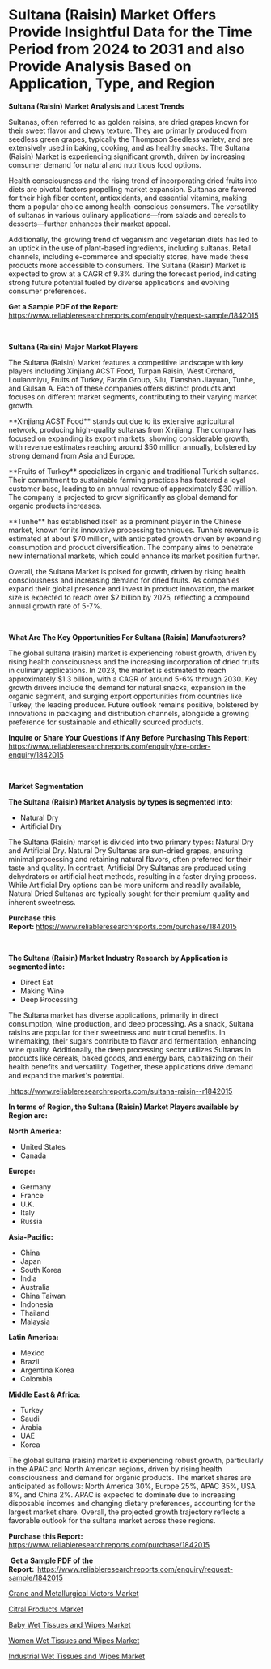 <p><h1>Sultana (Raisin) Market Offers Provide Insightful Data for the Time Period from 2024 to 2031 and also Provide Analysis Based on Application, Type, and Region</h1></p><p><strong>Sultana (Raisin) Market Analysis and Latest Trends</strong></p>
<p><p>Sultanas, often referred to as golden raisins, are dried grapes known for their sweet flavor and chewy texture. They are primarily produced from seedless green grapes, typically the Thompson Seedless variety, and are extensively used in baking, cooking, and as healthy snacks. The Sultana (Raisin) Market is experiencing significant growth, driven by increasing consumer demand for natural and nutritious food options. </p><p>Health consciousness and the rising trend of incorporating dried fruits into diets are pivotal factors propelling market expansion. Sultanas are favored for their high fiber content, antioxidants, and essential vitamins, making them a popular choice among health-conscious consumers. The versatility of sultanas in various culinary applications—from salads and cereals to desserts—further enhances their market appeal. </p><p>Additionally, the growing trend of veganism and vegetarian diets has led to an uptick in the use of plant-based ingredients, including sultanas. Retail channels, including e-commerce and specialty stores, have made these products more accessible to consumers. The Sultana (Raisin) Market is expected to grow at a CAGR of 9.3% during the forecast period, indicating strong future potential fueled by diverse applications and evolving consumer preferences.</p></p>
<p><strong>Get a Sample PDF of the Report:&nbsp;</strong> <a href="https://www.reliableresearchreports.com/enquiry/request-sample/1842015?utm_campaign=37&utm_medium=2&utm_source=Github&utm_content=ia&utm_term=31122024&utm_id=sultana-raisin">https://www.reliableresearchreports.com/enquiry/request-sample/1842015</a></p>
<p>&nbsp;</p>
<p><strong>Sultana (Raisin) Major Market Players</strong></p>
<p><p>The Sultana (Raisin) Market features a competitive landscape with key players including Xinjiang ACST Food, Turpan Raisin, West Orchard, Loulanmiyu, Fruits of Turkey, Farzin Group, Silu, Tianshan Jiayuan, Tunhe, and Gulsan A. Each of these companies offers distinct products and focuses on different market segments, contributing to their varying market growth.</p><p>**Xinjiang ACST Food** stands out due to its extensive agricultural network, producing high-quality sultanas from Xinjiang. The company has focused on expanding its export markets, showing considerable growth, with revenue estimates reaching around $50 million annually, bolstered by strong demand from Asia and Europe.</p><p>**Fruits of Turkey** specializes in organic and traditional Turkish sultanas. Their commitment to sustainable farming practices has fostered a loyal customer base, leading to an annual revenue of approximately $30 million. The company is projected to grow significantly as global demand for organic products increases.</p><p>**Tunhe** has established itself as a prominent player in the Chinese market, known for its innovative processing techniques. Tunhe’s revenue is estimated at about $70 million, with anticipated growth driven by expanding consumption and product diversification. The company aims to penetrate new international markets, which could enhance its market position further.</p><p>Overall, the Sultana Market is poised for growth, driven by rising health consciousness and increasing demand for dried fruits. As companies expand their global presence and invest in product innovation, the market size is expected to reach over $2 billion by 2025, reflecting a compound annual growth rate of 5-7%.</p></p>
<p>&nbsp;</p>
<p><strong>What Are The Key Opportunities For Sultana (Raisin) Manufacturers?</strong></p>
<p><p>The global sultana (raisin) market is experiencing robust growth, driven by rising health consciousness and the increasing incorporation of dried fruits in culinary applications. In 2023, the market is estimated to reach approximately $1.3 billion, with a CAGR of around 5-6% through 2030. Key growth drivers include the demand for natural snacks, expansion in the organic segment, and surging export opportunities from countries like Turkey, the leading producer. Future outlook remains positive, bolstered by innovations in packaging and distribution channels, alongside a growing preference for sustainable and ethically sourced products.</p></p>
<p><strong>Inquire or Share Your Questions If Any Before Purchasing This Report:</strong> <a href="https://www.reliableresearchreports.com/enquiry/pre-order-enquiry/1842015?utm_campaign=37&utm_medium=2&utm_source=Github&utm_content=ia&utm_term=31122024&utm_id=sultana-raisin">https://www.reliableresearchreports.com/enquiry/pre-order-enquiry/1842015</a></p>
<p>&nbsp;</p>
<p><strong>Market Segmentation</strong></p>
<p><strong>The Sultana (Raisin) Market Analysis by types is segmented into:</strong></p>
<p><ul><li>Natural Dry</li><li>Artificial Dry</li></ul></p>
<p><p>The Sultana (Raisin) market is divided into two primary types: Natural Dry and Artificial Dry. Natural Dry Sultanas are sun-dried grapes, ensuring minimal processing and retaining natural flavors, often preferred for their taste and quality. In contrast, Artificial Dry Sultanas are produced using dehydrators or artificial heat methods, resulting in a faster drying process. While Artificial Dry options can be more uniform and readily available, Natural Dried Sultanas are typically sought for their premium quality and inherent sweetness.</p></p>
<p><strong>Purchase this Report:&nbsp;</strong><a href="https://www.reliableresearchreports.com/purchase/1842015?utm_campaign=37&utm_medium=2&utm_source=Github&utm_content=ia&utm_term=31122024&utm_id=sultana-raisin">https://www.reliableresearchreports.com/purchase/1842015</a></p>
<p>&nbsp;</p>
<p><strong>The Sultana (Raisin) Market Industry Research by Application is segmented into:</strong></p>
<p><ul><li>Direct Eat</li><li>Making Wine</li><li>Deep Processing</li></ul></p>
<p><p>The Sultana market has diverse applications, primarily in direct consumption, wine production, and deep processing. As a snack, Sultana raisins are popular for their sweetness and nutritional benefits. In winemaking, their sugars contribute to flavor and fermentation, enhancing wine quality. Additionally, the deep processing sector utilizes Sultanas in products like cereals, baked goods, and energy bars, capitalizing on their health benefits and versatility. Together, these applications drive demand and expand the market's potential.</p></p>
<p><a href="https://www.reliableresearchreports.com/sultana-raisin--r1842015?utm_campaign=37&utm_medium=2&utm_source=Github&utm_content=ia&utm_term=31122024&utm_id=sultana-raisin">&nbsp;https://www.reliableresearchreports.com/sultana-raisin--r1842015</a></p>
<p><strong>In terms of Region, the Sultana (Raisin) Market Players available by Region are:</strong></p>
<p>
    <p> <strong> North America: </strong>
        <ul>
            <li>United States</li>
            <li>Canada</li>
        </ul>
        </p> 
    <p> <strong> Europe: </strong>
        <ul>
            <li>Germany</li>
            <li>France</li>
            <li>U.K.</li>
            <li>Italy</li>
            <li>Russia</li>
        </ul>
        </p> 
    <p> <strong> Asia-Pacific: </strong>
        <ul>
            <li>China</li>
            <li>Japan</li>
            <li>South Korea</li>
            <li>India</li>
            <li>Australia</li>
            <li>China Taiwan</li>
            <li>Indonesia</li>
            <li>Thailand</li>
            <li>Malaysia</li>
        </ul>
        </p> 
    <p> <strong> Latin America: </strong>
        <ul>
            <li>Mexico</li>
            <li>Brazil</li>
            <li>Argentina Korea</li>
            <li>Colombia</li>
        </ul>
        </p> 
    <p> <strong> Middle East & Africa: </strong>
        <ul>
            <li>Turkey</li>
            <li>Saudi</li>
            <li>Arabia</li>
            <li>UAE</li>
            <li>Korea</li>
        </ul>
    </p>
    </p>
<p><p>The global sultana (raisin) market is experiencing robust growth, particularly in the APAC and North American regions, driven by rising health consciousness and demand for organic products. The market shares are anticipated as follows: North America 30%, Europe 25%, APAC 35%, USA 8%, and China 2%. APAC is expected to dominate due to increasing disposable incomes and changing dietary preferences, accounting for the largest market share. Overall, the projected growth trajectory reflects a favorable outlook for the sultana market across these regions.</p></p>
<p><strong>Purchase this Report: </strong><a href="https://www.reliableresearchreports.com/purchase/1842015?utm_campaign=37&utm_medium=2&utm_source=Github&utm_content=ia&utm_term=31122024&utm_id=sultana-raisin">https://www.reliableresearchreports.com/purchase/1842015</a></p>
<p>&nbsp;<strong>Get a Sample PDF of the Report:&nbsp;&nbsp;</strong><a href="https://www.reliableresearchreports.com/enquiry/request-sample/1842015?utm_campaign=37&utm_medium=2&utm_source=Github&utm_content=ia&utm_term=31122024&utm_id=sultana-raisin">https://www.reliableresearchreports.com/enquiry/request-sample/1842015</a></p>
<p><strong></strong></p>
<p><p><a href="https://github.com/SanjidaKhan901/Market-Research-Report-List-1/blob/main/crane-and-metallurgical-motors-market.md?utm_campaign=37&utm_medium=2&utm_source=Github&utm_content=ia&utm_term=31122024&utm_id=sultana-raisin">Crane and Metallurgical Motors Market</a></p><p><a href="https://github.com/tamvrosiya/Market-Research-Report-List-6/blob/main/citral-products-market.md?utm_campaign=37&utm_medium=2&utm_source=Github&utm_content=ia&utm_term=31122024&utm_id=sultana-raisin">Citral Products Market</a></p><p><a href="https://github.com/AngelaWalsh696/Market-Research-Report-List-1/blob/main/baby-wet-tissues-and-wipes-market.md?utm_campaign=37&utm_medium=2&utm_source=Github&utm_content=ia&utm_term=31122024&utm_id=sultana-raisin">Baby Wet Tissues and Wipes Market</a></p><p><a href="https://github.com/dierdrecrichton210/Market-Research-Report-List-1/blob/main/women-wet-tissues-and-wipes-market.md?utm_campaign=37&utm_medium=2&utm_source=Github&utm_content=ia&utm_term=31122024&utm_id=sultana-raisin">Women Wet Tissues and Wipes Market</a></p><p><a href="https://github.com/cheryjhonson/Market-Research-Report-List-1/blob/main/industrial-wet-tissues-and-wipes-market.md?utm_campaign=37&utm_medium=2&utm_source=Github&utm_content=ia&utm_term=31122024&utm_id=sultana-raisin">Industrial Wet Tissues and Wipes Market</a></p></p>
